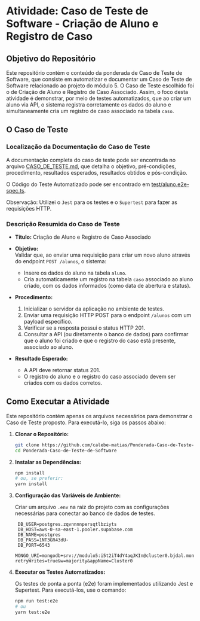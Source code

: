 # Atividade: Caso de Teste de Software - Criação de Aluno e Registro de Caso

## Objetivo do Repositório

Este repositório contém o conteúdo da ponderada de Caso de Teste de Software, que consiste em automatizar e documentar um Caso de Teste de Software relacionado ao projeto do módulo 5. O Caso de Teste escolhido foi o de Criação de Aluno e Registro de Caso Associado. Assim, o foco desta atividade é demonstrar, por meio de testes automatizados, que ao criar um aluno via API, o sistema registra corretamente os dados do aluno e simultaneamente cria um registro de caso associado na tabela `caso`.

## O Caso de Teste

### Localização da Documentação do Caso de Teste

A documentação completa do caso de teste pode ser encontrada no arquivo [CASO_DE_TESTE.md](./CASO_DE_TESTE.md), que detalha o objetivo, pré-condições, procedimento, resultados esperados, resultados obtidos e pós-condição.

O Código do Teste Automatizado pode ser encontrado em [test/aluno.e2e-spec.ts](./test/aluno.e2e-spec.ts).

Observação: Utilizei o `Jest` para os testes e o `Supertest` para fazer as requisições HTTP.

### Descrição Resumida do Caso de Teste

- **Título:** Criação de Aluno e Registro de Caso Associado
- **Objetivo:**  
  Validar que, ao enviar uma requisição para criar um novo aluno através do endpoint `POST /alunos`, o sistema:
  - Insere os dados do aluno na tabela `aluno`.
  - Cria automaticamente um registro na tabela `caso` associado ao aluno criado, com os dados informados (como data de abertura e status).

- **Procedimento:**  
  1. Inicializar o servidor da aplicação no ambiente de testes.
  2. Enviar uma requisição HTTP POST para o endpoint `/alunos` com um payload específico.
  3. Verificar se a resposta possui o status HTTP 201.
  4. Consultar a API (ou diretamente o banco de dados) para confirmar que o aluno foi criado e que o registro do caso está presente, associado ao aluno.

- **Resultado Esperado:**  
  - A API deve retornar status 201.
  - O registro do aluno e o registro do caso associado devem ser criados com os dados corretos.

## Como Executar a Atividade

Este repositório contém apenas os arquivos necessários para demonstrar o Caso de Teste proposto. Para executá-lo, siga os passos abaixo:

1. **Clonar o Repositório:**

   ```bash
   git clone https://github.com/calebe-matias/Ponderada-Caso-de-Teste-de-Software.git
   cd Ponderada-Caso-de-Teste-de-Software
   ```

2. **Instalar as Dependências:**

   ```bash
   npm install
   # ou, se preferir:
   yarn install
   ```

3. **Configuração das Variáveis de Ambiente:**

   Criar um arquivo `.env` na raiz do projeto com as configurações necessárias para conectar ao banco de dados de testes.

   ```env
    DB_USER=postgres.zqvnnnnpersqtlbziyts
    DB_HOST=aws-0-sa-east-1.pooler.supabase.com
    DB_NAME=postgres
    DB_PASS=1NT3GR43dU-
    DB_PORT=6543
    MONGO_URI=mongodb+srv://modulo5:i5t2iT4dY4aqJKIn@cluster0.bjdal.mongodb.net/?retryWrites=true&w=majority&appName=Cluster0
   ```

4. **Executar os Testes Automatizados:**

   Os testes de ponta a ponta (e2e) foram implementados utilizando Jest e Supertest. Para executá-los, use o comando:

   ```bash
   npm run test:e2e
   # ou
   yarn test:e2e 
   ```
